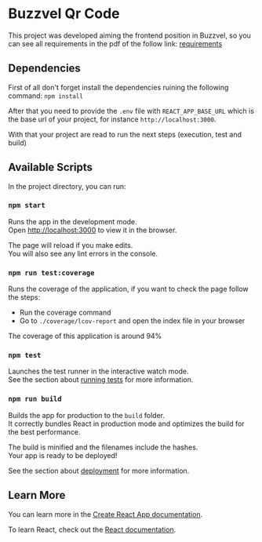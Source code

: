 # Buzzvel Qr Code

This project was developed aiming the frontend position in Buzzvel, so you can see all requirements in the pdf of the follow link:
[requirements](/docs/requirements.pdf)

## Dependencies

First of all don't forget install the dependencies ruining the following command:
`npm install`

After that you need to provide the `.env` file with `REACT_APP_BASE_URL` which is the base url of your project, for instance `http://localhost:3000`.

With that your project are read to run the next steps (execution, test and build)

## Available Scripts

In the project directory, you can run:

### `npm start`

Runs the app in the development mode.\
Open [http://localhost:3000](http://localhost:3000) to view it in the browser.

The page will reload if you make edits.\
You will also see any lint errors in the console.

### `npm run test:coverage`

Runs the coverage of the application, if you want to check the page follow the steps:

- Run the coverage command
- Go to `./coverage/lcov-report` and open the index file in your browser

The coverage of this application is around 94%

### `npm test`

Launches the test runner in the interactive watch mode.\
See the section about [running tests](https://facebook.github.io/create-react-app/docs/running-tests) for more information.

### `npm run build`

Builds the app for production to the `build` folder.\
It correctly bundles React in production mode and optimizes the build for the best performance.

The build is minified and the filenames include the hashes.\
Your app is ready to be deployed!

See the section about [deployment](https://facebook.github.io/create-react-app/docs/deployment) for more information.

## Learn More

You can learn more in the [Create React App documentation](https://facebook.github.io/create-react-app/docs/getting-started).

To learn React, check out the [React documentation](https://reactjs.org/).
